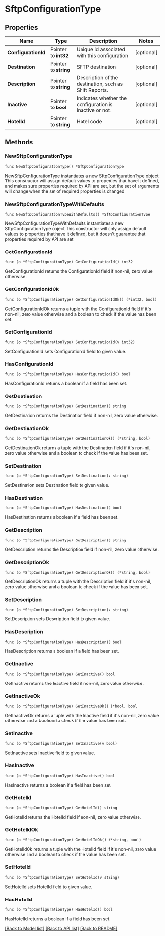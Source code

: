 # SftpConfigurationType

## Properties

Name | Type | Description | Notes
------------ | ------------- | ------------- | -------------
**ConfigurationId** | Pointer to **int32** | Unique id associated with this configuration | [optional] 
**Destination** | Pointer to **string** | SFTP destination | [optional] 
**Description** | Pointer to **string** | Description of the destination, such as Shift Reports. | [optional] 
**Inactive** | Pointer to **bool** | Indicates whether the configuration is inactive or not. | [optional] 
**HotelId** | Pointer to **string** | Hotel code | [optional] 

## Methods

### NewSftpConfigurationType

`func NewSftpConfigurationType() *SftpConfigurationType`

NewSftpConfigurationType instantiates a new SftpConfigurationType object
This constructor will assign default values to properties that have it defined,
and makes sure properties required by API are set, but the set of arguments
will change when the set of required properties is changed

### NewSftpConfigurationTypeWithDefaults

`func NewSftpConfigurationTypeWithDefaults() *SftpConfigurationType`

NewSftpConfigurationTypeWithDefaults instantiates a new SftpConfigurationType object
This constructor will only assign default values to properties that have it defined,
but it doesn't guarantee that properties required by API are set

### GetConfigurationId

`func (o *SftpConfigurationType) GetConfigurationId() int32`

GetConfigurationId returns the ConfigurationId field if non-nil, zero value otherwise.

### GetConfigurationIdOk

`func (o *SftpConfigurationType) GetConfigurationIdOk() (*int32, bool)`

GetConfigurationIdOk returns a tuple with the ConfigurationId field if it's non-nil, zero value otherwise
and a boolean to check if the value has been set.

### SetConfigurationId

`func (o *SftpConfigurationType) SetConfigurationId(v int32)`

SetConfigurationId sets ConfigurationId field to given value.

### HasConfigurationId

`func (o *SftpConfigurationType) HasConfigurationId() bool`

HasConfigurationId returns a boolean if a field has been set.

### GetDestination

`func (o *SftpConfigurationType) GetDestination() string`

GetDestination returns the Destination field if non-nil, zero value otherwise.

### GetDestinationOk

`func (o *SftpConfigurationType) GetDestinationOk() (*string, bool)`

GetDestinationOk returns a tuple with the Destination field if it's non-nil, zero value otherwise
and a boolean to check if the value has been set.

### SetDestination

`func (o *SftpConfigurationType) SetDestination(v string)`

SetDestination sets Destination field to given value.

### HasDestination

`func (o *SftpConfigurationType) HasDestination() bool`

HasDestination returns a boolean if a field has been set.

### GetDescription

`func (o *SftpConfigurationType) GetDescription() string`

GetDescription returns the Description field if non-nil, zero value otherwise.

### GetDescriptionOk

`func (o *SftpConfigurationType) GetDescriptionOk() (*string, bool)`

GetDescriptionOk returns a tuple with the Description field if it's non-nil, zero value otherwise
and a boolean to check if the value has been set.

### SetDescription

`func (o *SftpConfigurationType) SetDescription(v string)`

SetDescription sets Description field to given value.

### HasDescription

`func (o *SftpConfigurationType) HasDescription() bool`

HasDescription returns a boolean if a field has been set.

### GetInactive

`func (o *SftpConfigurationType) GetInactive() bool`

GetInactive returns the Inactive field if non-nil, zero value otherwise.

### GetInactiveOk

`func (o *SftpConfigurationType) GetInactiveOk() (*bool, bool)`

GetInactiveOk returns a tuple with the Inactive field if it's non-nil, zero value otherwise
and a boolean to check if the value has been set.

### SetInactive

`func (o *SftpConfigurationType) SetInactive(v bool)`

SetInactive sets Inactive field to given value.

### HasInactive

`func (o *SftpConfigurationType) HasInactive() bool`

HasInactive returns a boolean if a field has been set.

### GetHotelId

`func (o *SftpConfigurationType) GetHotelId() string`

GetHotelId returns the HotelId field if non-nil, zero value otherwise.

### GetHotelIdOk

`func (o *SftpConfigurationType) GetHotelIdOk() (*string, bool)`

GetHotelIdOk returns a tuple with the HotelId field if it's non-nil, zero value otherwise
and a boolean to check if the value has been set.

### SetHotelId

`func (o *SftpConfigurationType) SetHotelId(v string)`

SetHotelId sets HotelId field to given value.

### HasHotelId

`func (o *SftpConfigurationType) HasHotelId() bool`

HasHotelId returns a boolean if a field has been set.


[[Back to Model list]](../README.md#documentation-for-models) [[Back to API list]](../README.md#documentation-for-api-endpoints) [[Back to README]](../README.md)


